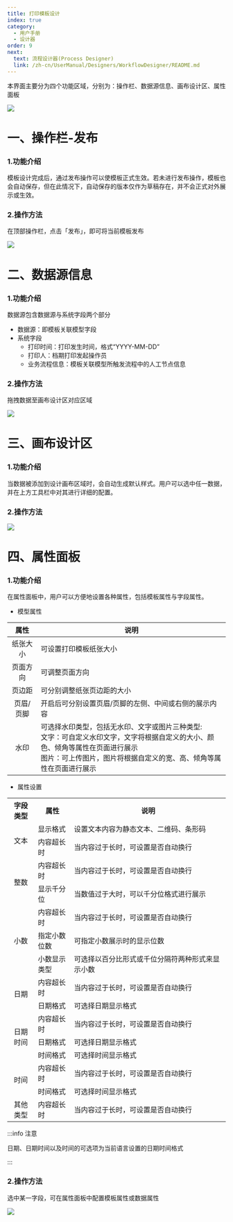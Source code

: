 ```yaml
---
title: 打印模板设计
index: true
category:
  - 用户手册
  - 设计器
order: 9
next:
  text: 流程设计器(Process Designer)
  link: /zh-cn/UserManual/Designers/WorkflowDesigner/README.md
---
```

本界面主要分为四个功能区域，分别为：操作栏、数据源信息、画布设计区、属性面板

![](https://oinone-jar.oss-cn-zhangjiakou.aliyuncs.com/welcome-document/UI%20Designer/Print%20Template%20Design/1.png)

# 一、操作栏-发布
### 1.功能介绍
模板设计完成后，通过发布操作可以使模板正式生效。若未进行发布操作，模板也会自动保存，但在此情况下，自动保存的版本仅作为草稿存在，并不会正式对外展示或生效。

### 2.操作方法
在顶部操作栏，点击「发布」，即可将当前模板发布

![](https://oinone-jar.oss-cn-zhangjiakou.aliyuncs.com/welcome-document/UI%20Designer/Print%20Template%20Design/fb.png)

# 二、数据源信息
### 1.功能介绍
数据源包含数据源与系统字段两个部分

+ 数据源：即模板关联模型字段
+ 系统字段
    - 打印时间：打印发生时间，格式“YYYY-MM-DD”
    - 打印人：档期打印发起操作员
    - 业务流程信息：模板关联模型所触发流程中的人工节点信息

### 2.操作方法
拖拽数据至画布设计区对应区域

![](https://oinone-jar.oss-cn-zhangjiakou.aliyuncs.com/welcome-document/UI%20Designer/Print%20Template%20Design/sjyxx.gif)

# 三、画布设计区
### 1.功能介绍
当数据被添加到设计画布区域时，会自动生成默认样式。用户可以选中任一数据，并在上方工具栏中对其进行详细的配置。

### 2.操作方法
![](https://oinone-jar.oss-cn-zhangjiakou.aliyuncs.com/welcome-document/UI%20Designer/Print%20Template%20Design/hb.png)

# 四、属性面板
### 1.功能介绍
在属性面板中，用户可以方便地设置各种属性，包括模板属性与字段属性。

+ 模型属性

| 属性 | 说明 |
| :---: | --- |
| 纸张大小 | 可设置打印模板纸张大小 |
| 页面方向 | 可调整页面方向 |
| 页边距 | 可分别调整纸张页边距的大小 |
| 页眉/页脚 | 开启后可分别设置页眉/页脚的左侧、中间或右侧的展示内容 |
| 水印 | 可选择水印类型，包括无水印、文字或图片三种类型:<br/> 文字：可自定义水印文字，文字将根据自定义的大小、颜色、倾角等属性在页面进行展示<br/> 图片：可上传图片，图片将根据自定义的宽、高、倾角等属性在页面进行展示 |


+ 属性设置

<table>
  <tr>
    <th>字段类型</th>
    <th>属性</th>
    <th>说明</th>
  </tr>
    <td rowspan=2 style="text-align: center;">文本</td>
    <td>显示格式</td>
    <td>设置文本内容为静态文本、二维码、条形码</td>
  <tr>
    <td>内容超长时</td>
    <td>当内容过于长时，可设置是否自动换行</td>
  </tr>
  <tr>
    <td rowspan=2 style="text-align: center;">整数</td>
    <td>内容超长时</td>
    <td>当内容过于长时，可设置是否自动换行</td>
  </tr>
  <tr>
    <td>显示千分位</td>
    <td>当数值过于大时，可以千分位格式进行展示</td>
  </tr>
  <tr>
    <td rowspan=3 style="text-align: center;">小数</td>
    <td>内容超长时</td>
    <td>当内容过于长时，可设置是否自动换行</td>
  </tr>
  <tr>
    <td>指定小数位数</td>
    <td>可指定小数展示时的显示位数</td>
  </tr>
  <tr>
    <td>小数显示类型</td>
    <td>可选择以百分比形式或千位分隔符两种形式来显示小数&nbsp;&nbsp;&nbsp;&nbsp;&nbsp;&nbsp;&nbsp;&nbsp;&nbsp;&nbsp;&nbsp;&nbsp;&nbsp;&nbsp;&nbsp;&nbsp;&nbsp;&nbsp;&nbsp;&nbsp;&nbsp;</td>
  </tr>
  <tr>
    <td rowspan=2 style="text-align: center;">日期</td>
    <td>内容超长时</td>
    <td>当内容过于长时，可设置是否自动换行</td>
  </tr>
  <tr>
    <td>日期格式</td>
    <td>可选择日期显示格式</td>
  </tr>
  <tr>
    <td rowspan=3 style="text-align: center;">日期时间</td>
    <td>内容超长时</td>
    <td>当内容过于长时，可设置是否自动换行</td>
  </tr>
  <tr>
    <td>日期格式</td>
    <td>可选择日期显示格式</td>
  </tr>
  <tr>
    <td>时间格式</td>
    <td>可选择时间显示格式</td>
  </tr>
  <tr>
    <td rowspan=2 style="text-align: center;">时间</td>
    <td>内容超长时</td>
    <td>当内容过于长时，可设置是否自动换行</td>
  </tr>
  <tr>
    <td>时间格式</td>
    <td>可选择时间显示格式</td>
  </tr>
  <tr>
    <td style="text-align: center;">其他类型</td>
    <td>内容超长时</td>
    <td>当内容过于长时，可设置是否自动换行</td>
  </tr>
</table>

:::info 注意

日期、日期时间以及时间的可选项为当前语言设置的日期时间格式

:::

### 2.操作方法
选中某一字段，可在属性面板中配置模板属性或数据属性

![](https://oinone-jar.oss-cn-zhangjiakou.aliyuncs.com/welcome-document/UI%20Designer/Print%20Template%20Design/sxmb.png)


